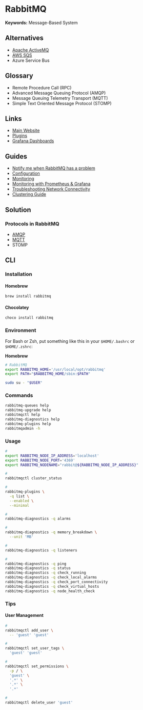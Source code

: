 # RabbitMQ

**Keywords:** Message-Based System

<!--
https://linkedin.com/learning/learning-rabbitmq/connect-your-services-with-asynchronous-messaging-2

https://app.pluralsight.com/library/courses/rabbitmq-by-example/table-of-contents
https://app.pluralsight.com/library/courses/masstransit-rabbitmq-scaling-microservices/table-of-contents

https://rabbitmq.com/management-cli.html
https://rabbitmq.com/cli.html
https://rabbitmq.com/installing-plugins.html
https://github.com/search?q=%22kind%3A+RabbitmqCluster%22+%22rabbitmq_peer_discovery_k8s%22&type=Code
https://github.com/bitnami/charts/tree/master/bitnami/rabbitmq
-->

## Alternatives

- [Apache ActiveMQ](/apache/apache-activemq.md)
- [AWS SQS](/aws/aws-sqs.md)
- Azure Service Bus

## Glossary

- Remote Procedure Call (RPC)
- Advanced Message Queuing Protocol (AMQP)
- Message Queuing Telemetry Transport (MQTT)
- Simple Text Oriented Message Protocol (STOMP)

## Links

- [Main Website](https://rabbitmq.com)
- [Plugins](https://rabbitmq.com/plugins.html)
- [Grafana Dashboards](https://grafana.com/orgs/rabbitmq)

## Guides

- [Notify me when RabbitMQ has a problem](https://blog.rabbitmq.com/posts/2021/05/alerting/)
- [Configuration](https://rabbitmq.com/configure.html)
- [Monitoring](https://rabbitmq.com/monitoring.html)
- [Monitoring with Prometheus & Grafana](https://rabbitmq.com/prometheus.html)
- [Troubleshooting Network Connectivity](https://rabbitmq.com/troubleshooting-networking.html)
- [Clustering Guide](https://rabbitmq.com/clustering.html)

## Solution

### Protocols in RabbitMQ

- [AMQP](/amqp.md)
- [MQTT](/mqtt.md)
- STOMP

## CLI

### Installation

#### Homebrew

```sh
brew install rabbitmq
```

#### Chocolatey

```sh
choco install rabbitmq
```

### Environment

For Bash or Zsh, put something like this in your `$HOME/.bashrc` or `$HOME/.zshrc`:

**Homebrew**

```sh
# RabbitMQ
export RABBITMQ_HOME='/usr/local/opt/rabbitmq'
export PATH="$RABBITMQ_HOME/sbin:$PATH"
```

```sh
sudo su - "$USER"
```

### Commands

```sh
rabbitmq-queues help
rabbitmq-upgrade help
rabbitmqctl help
rabbitmq-diagnostics help
rabbitmq-plugins help
rabbitmqadmin -h
```

<!--
rabbitmq-defaults
rabbitmq-env
-->

### Usage

```sh
#
export RABBITMQ_NODE_IP_ADDRESS='localhost'
export RABBITMQ_NODE_PORT='4369'
export RABBITMQ_NODENAME="rabbit@${RABBITMQ_NODE_IP_ADDRESS}"

#
rabbitmqctl cluster_status

#
rabbitmq-plugins \
  -q list \
  --enabled \
  --minimal

#
rabbitmq-diagnostics -q alarms

#
rabbitmq-diagnostics -q memory_breakdown \
  --unit 'MB'

#
rabbitmq-diagnostics -q listeners

#
rabbitmq-diagnostics -q ping
rabbitmq-diagnostics -q status
rabbitmq-diagnostics -q check_running
rabbitmq-diagnostics -q check_local_alarms
rabbitmq-diagnostics -q check_port_connectivity
rabbitmq-diagnostics -q check_virtual_hosts
rabbitmq-diagnostics -q node_health_check
```

### Tips

#### User Management

```sh
#
rabbitmqctl add_user \
  -- 'guest' 'guest'

#
rabbitmqctl set_user_tags \
  'guest' 'guest'

#
rabbitmqctl set_permissions \
  -p / \
  'guest' \
  '.*' \
  '.*' \
  '.*'

#
rabbitmqctl delete_user 'guest'
```

<!-- #### REST API

```sh
curl \
  -su 'guest:guest' \
  -X GET 'http://127.0.0.1:15672/api/nodes/rabbit@hostname/memory' | \
    jq

curl \
  -su 'guest:guest' \
  -X GET 'http://127.0.0.1:15672/api/nodes/rabbit@hostname/memory' | \
    jq '.memory.total.allocated'
``` -->
